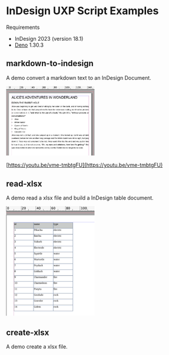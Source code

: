 
# InDesign UXP Script Examples

Requirements

- InDesign 2023 (version 18.1)
- [Deno](https://deno.land/) 1.30.3


## markdown-to-indesign

A demo convert a markdown text to an InDesign Document.

<img src="https://github.com/mindboard/indesign-uxp-script-examples/blob/main/markdown-to-indesign/md2ind.jpg" width="240" />

[https://youtu.be/vme-tmbtgFU](https://youtu.be/vme-tmbtgFU)


## read-xlsx

A demo read a xlsx file and build a InDesign table document.

<img src="https://github.com/mindboard/indesign-uxp-script-examples/blob/main/read-xlsx/read-xlsx.jpg" width="240" />


## create-xlsx

A demo create a xlsx file.

